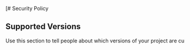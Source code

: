 [# Security Policy

## Supported Versions

Use this section to tell people about which versions of your project are
cu